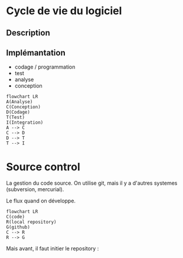 # Cycle de vie du logiciel #

## Description ##

## Implémantation ##
- codage / programmation
- test
- analyse
- conception


```mermaid
flowchart LR
A(Analyse)  
C(Conception)
D(Codage)
T(Test)
I(Integration)
A --> C
C --> D
D --> T
T --> I
```



# Source control #
La gestion du code source.
On utilise git, mais il y a d'autres systemes (subversion, mercurial).

Le flux quand on développe.
```mermaid
flowchart LR
C(code)
R(local repository)
G(github)
C --> R
R --> G
```

Mais avant, il faut initier le repository :



